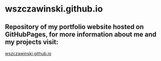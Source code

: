 # wszczawinski.github.io

## Repository of my portfolio website hosted on GitHubPages, for more information about me and my projects visit:

<a href="https://wszczawinski.github.io">wszczawinski.github.io</a>
